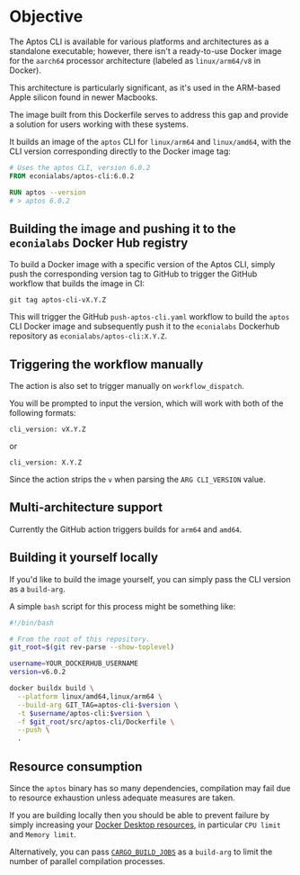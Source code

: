 <!--
cspell:word aarch
cspell:word toplevel
cspell:word Macbooks
-->

# Objective

The Aptos CLI is available for various platforms and architectures as a
standalone executable; however, there isn't a ready-to-use Docker image for the
`aarch64` processor architecture (labeled as `linux/arm64/v8` in Docker).

This architecture is particularly significant, as it's used in the ARM-based
Apple silicon found in newer Macbooks.

The image built from this Dockerfile serves to address this gap and provide a
solution for users working with these systems.

It builds an image of the `aptos` CLI for `linux/arm64` and `linux/amd64`, with
the CLI version corresponding directly to the Docker image tag:

```Dockerfile
# Uses the aptos CLI, version 6.0.2
FROM econialabs/aptos-cli:6.0.2

RUN aptos --version
# > aptos 6.0.2
```

## Building the image and pushing it to the `econialabs` Docker Hub registry

To build a Docker image with a specific version of the Aptos CLI, simply push
the corresponding version tag to GitHub to trigger the GitHub workflow that
builds the image in CI:

```shell
git tag aptos-cli-vX.Y.Z
```

This will trigger the GitHub `push-aptos-cli.yaml` workflow to build the `aptos`
CLI Docker image and subsequently push it to the `econialabs` Dockerhub
repository as `econialabs/aptos-cli:X.Y.Z`.

## Triggering the workflow manually

The action is also set to trigger manually on `workflow_dispatch`.

You will be prompted to input the version, which will work with both of the
following formats:

`cli_version: vX.Y.Z`

or

`cli_version: X.Y.Z`

Since the action strips the `v` when parsing the `ARG CLI_VERSION` value.

## Multi-architecture support

Currently the GitHub action triggers builds for `arm64` and `amd64`.

## Building it yourself locally

If you'd like to build the image yourself, you can simply pass the CLI version
as a `build-arg`.

A simple `bash` script for this process might be something like:

```bash
#!/bin/bash

# From the root of this repository.
git_root=$(git rev-parse --show-toplevel)

username=YOUR_DOCKERHUB_USERNAME
version=v6.0.2

docker buildx build \
  --platform linux/amd64,linux/arm64 \
  --build-arg GIT_TAG=aptos-cli-$version \
  -t $username/aptos-cli:$version \
  -f $git_root/src/aptos-cli/Dockerfile \
  --push \
  .
```

## Resource consumption

Since the `aptos` binary has so many dependencies, compilation may fail due to
resource exhaustion unless adequate measures are taken.

If you are building locally then you should be able to prevent failure by simply
increasing your [Docker Desktop resources], in particular `CPU limit` and
`Memory limit`.

Alternatively, you can pass [`CARGO_BUILD_JOBS`] as a `build-arg` to limit the
number of parallel compilation processes.

[docker desktop resources]: https://docs.docker.com/desktop/settings-and-maintenance/settings/#advanced
[`cargo_build_jobs`]: https://doc.rust-lang.org/cargo/reference/environment-variables.html#configuration-environment-variables
